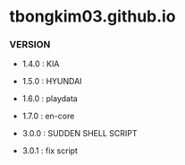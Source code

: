 # tbongkim03.github.io

### VERSION
- 1.4.0 : KIA
- 1.5.0 : HYUNDAI
- 1.6.0 : playdata
- 1.7.0 : en-core

- 3.0.0 : SUDDEN SHELL SCRIPT
- 3.0.1 : fix script
